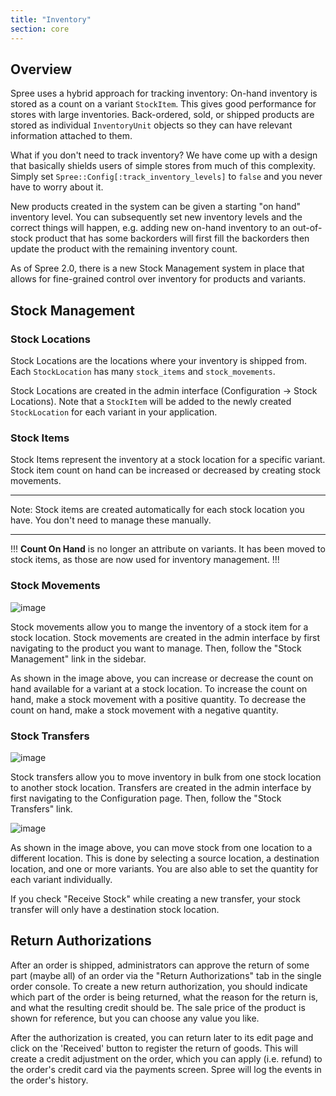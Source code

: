 ```yaml
---
title: "Inventory"
section: core
---
```


## Overview

Spree uses a hybrid approach for tracking inventory: On-hand inventory is stored as a count on a variant `StockItem`. This gives good performance for stores with large inventories. Back-ordered, sold, or shipped products are stored as individual `InventoryUnit` objects so they can have relevant information attached to them.

What if you don't need to track inventory? We have come up with a design that basically shields users of simple stores from much of this complexity. Simply set `Spree::Config[:track_inventory_levels]` to `false` and you never have to worry about it.

New products created in the system can be given a starting "on hand" inventory level. You can subsequently set new inventory levels and the correct things will happen, e.g. adding new on-hand inventory to an out-of-stock product that has some backorders will first fill the backorders then update the product with the remaining inventory count.

As of Spree 2.0, there is a new Stock Management system in place that allows for fine-grained control over inventory for products and variants.

## Stock Management

### Stock Locations

Stock Locations are the locations where your inventory is shipped from. Each `StockLocation` has many `stock_items` and `stock_movements`.

Stock Locations are created in the admin interface (Configuration → Stock Locations). Note that a `StockItem` will be added to the newly created `StockLocation` for each variant in your application.

### Stock Items

Stock Items represent the inventory at a stock location for a specific variant. Stock item count on hand can be increased or decreased by creating stock movements.

***
Note: Stock items are created automatically for each stock location you have. You don't need to manage these manually.
***

!!!
**Count On Hand** is no longer an attribute on variants. It has been moved to stock items, as those are now used for inventory management.
!!!

### Stock Movements

![image](/images/developer/core/stock_movements.png)

Stock movements allow you to mange the inventory of a stock item for a stock location. Stock movements are created in the admin interface by first navigating to the product you want to manage. Then, follow the "Stock Management" link in the sidebar.

As shown in the image above, you can increase or decrease the count on hand available for a variant at a stock location. To increase the count on hand, make a stock movement with a positive quantity. To decrease the count on hand, make a stock movement with a negative quantity.

### Stock Transfers

![image](/images/developer/core/stock_transfers.png)

Stock transfers allow you to move inventory in bulk from one stock location to another stock location. Transfers are created in the admin interface by first navigating to the Configuration page. Then, follow the "Stock Transfers" link.

![image](/images/developer/core/new_stock_transfer.png)

As shown in the image above, you can move stock from one location to a different location. This is done by selecting a source location, a destination location, and one or more variants. You are also able to set the quantity for each variant individually.

If you check "Receive Stock" while creating a new transfer, your stock transfer will only have a destination stock location.

## Return Authorizations

After an order is shipped, administrators can approve the return of some part (maybe all) of an order via the "Return Authorizations" tab in the single order console. To create a new return authorization, you should indicate which part of the order is being returned, what the reason for the return is, and what the resulting credit should be. The sale price of the product is shown for reference, but you can choose any value you like.

After the authorization is created, you can return later to its edit page and click on the 'Received' button to register the return of goods. This will create a credit adjustment on the order, which you can apply (i.e. refund) to the order's credit card via the payments screen. Spree will log the events in the order's history.